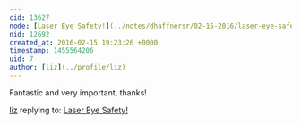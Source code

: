 ```yaml
---
cid: 13627
node: [Laser Eye Safety!](../notes/dhaffnersr/02-15-2016/laser-eye-safety)
nid: 12692
created_at: 2016-02-15 19:23:26 +0000
timestamp: 1455564206
uid: 7
author: [liz](../profile/liz)
---
```


Fantastic and very important, thanks!

[liz](../profile/liz) replying to: [Laser Eye Safety!](../notes/dhaffnersr/02-15-2016/laser-eye-safety)


